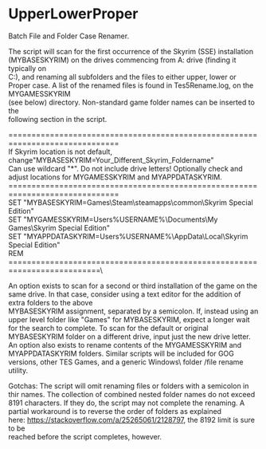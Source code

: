 # UpperLowerProper
Batch File and Folder Case Renamer.

The script will scan for the first occurrence of the Skyrim (SSE) installation<br />(MYBASESKYRIM) on the drives commencing from A: drive (finding it typically on <br />
C:), and renaming all subfolders and the files to either upper, lower or Proper case.
A list of the renamed files is found in Tes5Rename.log, on the MYGAMESSKYRIM\
(see below) directory. Non-standard game folder names can be inserted to the\
following section in the script.

==============================================================================\
If Skyrim location is not default, change"MYBASESKYRIM=Your_Different_Skyrim_Foldername"\
Can use wildcard "*". Do not include drive letters!
Optionally check and adjust locations for MYGAMESSKYRIM and MYAPPDATASKYRIM.
==============================================================================\
SET "MYBASESKYRIM=Games\Steam\steamapps\common\Skyrim Special Edition"\
SET "MYGAMESSKYRIM=Users\%USERNAME%\Documents\My Games\Skyrim Special Edition"\
SET "MYAPPDATASKYRIM=Users\%USERNAME%\AppData\Local\Skyrim Special Edition"\
REM ==========================================================================\

An option exists to scan for a second or third installation of the game on the same drive.
In that case, consider using a text editor for the addition of extra folders to the above\
MYBASESKYRIM assignment, separated by a semicolon.
If, instead using an upper level folder like "Games" for MYBASESKYRIM, expect a longer wait\
for the search to complete. To scan for the default or original MYBASESKYRIM folder on a different drive, input just the new drive letter.
An option also exists to rename contents of the MYGAMESSKYRIM and MYAPPDATASKYRIM folders.
Similar scripts will be included for GOG versions, other TES Games, and a generic Windows\ folder /file rename utility.

Gotchas:
The script will omit renaming files or folders with a semicolon in thir names.
The collection of combined nested folder names do not exceed 8191 characters.
If they do, the script may not complete the renaming.
A partial workaround is to reverse the order of folders as explained\
here: https://stackoverflow.com/a/25265061/2128797, the 8192 limit is sure to be\
reached before the script completes, however.
